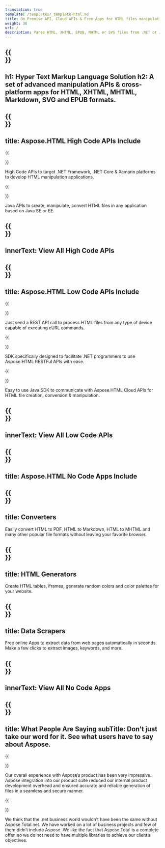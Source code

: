 ```yaml
---
translation: true
template: /templates/_template-html.md
title: On Premise API, Cloud APIs & Free Apps for HTML files manipulation
weight: 30
url: /
description: Parse HTML, XHTML, EPUB, MHTML or SVG files from .NET or Java using the relevant On-Premise or Cloud library. Use HTML cross-platform apps to generate, inspect, extract data, merge or convert HTML files.
---
```


{{<section banner>}}
---
h1: Hyper Text Markup Language Solution
h2: A set of advanced manipulation APIs & cross-platform apps for HTML, XHTML, MHTML, Markdown, SVG and EPUB formats.
---

{{<section include>}}
---
title: Aspose.HTML High Code APIs Include
---

{{<section net>}}

High Code APIs to target .NET Framework, .NET Core & Xamarin platforms to develop HTML manipulation applications.

{{<section java>}}

Java APIs to create, manipulate, convert HTML files in any application based on Java SE or EE.


{{<section button1>}}
---
innerText: View All High Code APIs
---

{{<section cloud>}}
---
title: Aspose.HTML Low Code APIs Include
---

{{<section curl>}}

Just send a REST API call to process HTML files from any type of device capable of executing cURL commands.

{{<section sdk-net>}}

SDK specifically designed to facilitate .NET programmers to use Aspose.HTML RESTFul APIs with ease.

{{<section sdk-java>}}

Easy to use Java SDK to communicate with Aspose.HTML Cloud APIs for HTML file creation, conversion & manipulation.

{{<section button2>}}
---
innerText: View All Low Code APIs
---

{{<section apps>}}
---
title: Aspose.HTML No Code Apps Include
---

{{<section converters>}}
---
title: Converters
---

Easily convert HTML to PDF, HTML to Markdown, HTML to MHTML and many other popular file formats without leaving your favorite browser.

{{<section generators>}}
---
title: HTML Generators
---

Create HTML tables, iframes, generate random colors and color palettes for your website.

{{<section data>}}
---
title: Data Scrapers
---

Free online Apps to extract data from web pages automatically in seconds. Make a few clicks to extract images, keywords, and more.

{{<section button3>}}
---
innerText: View All No Code Apps
---

{{<section people>}}
---
title: What People Are Saying
subTitle: Don't just take our word for it. See what users have to say about Aspose.
---

{{<section first>}}

Our overall experience with Aspose’s product has been very impressive. Aspose integration into our product suite reduced our internal product development overhead and ensured accurate and reliable generation of files in a seamless and secure manner.

{{<section second>}}

We think that the .net business world wouldn’t have been the same without Aspose.Total.net. We have worked on a lot of business projects and few of them didn’t include Aspose. We like the fact that Aspose.Total is a complete offer, so we do not need to have multiple libraries to achieve our client’s objectives.